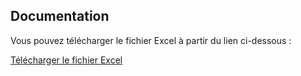 ## Documentation

Vous pouvez télécharger le fichier Excel à partir du lien ci-dessous :

[Télécharger le fichier Excel](https://github.com/Moi142/documentation/raw/main/mon_fichier.xlsx)
